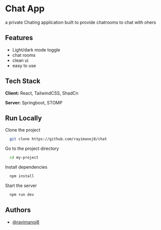 
# Chat App

a private Chating application built to provide chatrooms to chat with ohers
## Features

- Light/dark mode toggle
- chat rooms
- clean ui
- easy to use


## Tech Stack

**Client:** React, TailwindCSS, ShadCn

**Server:** Springboot, STOMP


## Run Locally

Clone the project

```bash
  git clone https://github.com/rayimanoj8/chat
```

Go to the project directory

```bash
  cd my-project
```

Install dependencies

```bash
  npm install
```

Start the server

```bash
  npm run dev
```


## Authors

- [@rayimanoj8](https://www.github.com/rayimanoj8)

